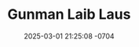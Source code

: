 ---
layout: movie-video-data
date: 2025-03-01 21:25:08 -0704
categories: movie

# Site Attributes
title: "Gunman Laib Laus"
permalink: "/movie/Gunman_Laib_Laus"

# Movie Attributes
synopsis: "Rock singer Xiong Vang and Hmong Idol of Thailand winner Nqee Xiong stars in this heartwarming romance-action film about love, friendship, and betrayal. After Xiong's wife abandoned him and his son, Xiong found himself falling in love with her younger sister played by Nqee. His quiet life was turned upside down when his son fell ill with leukemia and he had to decide either to lose his son or take the employment as a gun man to pay the medical expenses. Xiong sacraficed his honor, his relationship with Nqee, and his life his son's health. The film posts the question of: how does one fight the forces of darkness that cange one's life. Forever, as a gunman. "
producer: "Apple Video Production, Boua Long Vue"
director: ""
writer: ""
video_link: ""
genre: "Drama Action"
year: "2008"
release_type: "DVD"
storage: "Center for Hmong Studies"
thumbnail: "/assets/images/movie_thumbnails/Gunman Laib Laus.jpeg"
publishing_company: "Apple Video Production"

# Sequels + Parts
base_movie: ""
total_parts: 
sequel: ""

# Movie Cast
cast:
- name: "Xiong Vang"
- name: "Nqee Xiong"
---